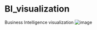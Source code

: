 # BI_visualization
Business Intelligence visualization
![image](https://github.com/NatalyaKrotova/BI_visualization/assets/130841564/bd50aa4e-c0e1-4438-8d8f-8dee6f4d9258)
